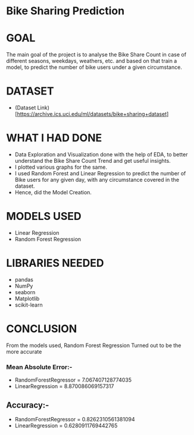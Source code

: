 # Bike Sharing Prediction

# GOAL 
The main goal of the project is to analyse the Bike Share Count in case of different seasons, weekdays, weathers, etc. and based on that train a model, to predict the number of bike users under a given circumstance.

# DATASET 
* (Dataset Link)[https://archive.ics.uci.edu/ml/datasets/bike+sharing+dataset]

# WHAT I HAD DONE 
* Data Exploration and Visualization done with the help of EDA, to better understand the Bike Share Count Trend and get useful insights.
* I plotted various graphs for the same.
* I used Random Forest and Linear Regression to predict the number of Bike users for any given day, with any circumstance covered in the dataset.
* Hence, did the Model Creation.

# MODELS USED 
* Linear Regression
* Random Forest Regression

# LIBRARIES NEEDED 
* pandas 
* NumPy 
* seaborn 
* Matplotlib  
* scikit-learn

# CONCLUSION 
From the models used, Random Forest Regression Turned out to be the more accurate

### Mean Absolute Error:-
* RandomForestRegressor = 7.067407128774035
* LinearRegression = 8.870086069157317

## Accuracy:-
* RandomForestRegressor = 0.8262310561381094
* LinearRegression = 0.6280911769442765

